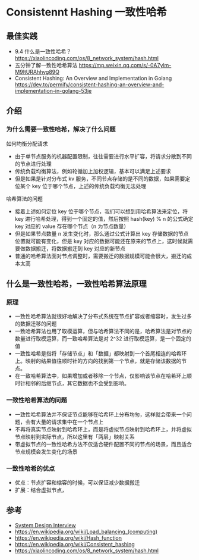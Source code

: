 # Consistennt Hashing 一致性哈希

## 最佳实践
- 9.4 什么是一致性哈希？https://xiaolincoding.com/os/8_network_system/hash.html
- 五分钟了解一致性哈希算法 https://mp.weixin.qq.com/s/-0A7ylm-M9ltURAhhvg89Q
- Consistent Hashing: An Overview and Implementation in Golang https://dev.to/permify/consistent-hashing-an-overview-and-implementation-in-golang-53je


## 介绍
### 为什么需要一致性哈希，解决了什么问题
如何均衡分配请求
- 由于单节点服务的机器配置限制，往往需要进行水平扩容，将请求分散到不同的节点进行处理
- 传统负载均衡算法，例如轮循加上加权逻辑，基本可以满足上述要求
- 但是如果是针对分布式 kv 服务，不同节点存储的是不同的数据，如果需要定位某个 key 位于哪个节点，上述的传统负载均衡无法处理

哈希算法的问题
- 接着上述如何定位 key 位于哪个节点，我们可以想到用哈希算法来定位，将 key 进行哈希处理，得到一个固定的值，然后按照 hash(key) % n 的公式确定 key 对应的 value 存在哪个节点（n 为节点数量）
- 但是如果节点数量 n 发生变化时，那么通过公式计算出 key 存储数据的节点位置就可能有变化，但是 key 对应的数据可能还在原来的节点上，这时候就需要做数据搬迁，将数据搬迁到 key 对应的新节点
- 普通的哈希算法面对节点调整时，需要搬迁的数据规模可能会很大，搬迁的成本太高


## 什么是一致性哈希，一致性哈希算法原理
### 原理
- 一致性哈希算法就很好地解决了分布式系统在节点扩容或者缩容时，发生过多的数据迁移的问题
- 一致哈希算法也用了取模运算，但与哈希算法不同的是，哈希算法是对节点的数量进行取模运算，而一致哈希算法是对 2^32 进行取模运算，是一个固定的值
- 一致性哈希是指将「存储节点」和「数据」都映射到一个首尾相连的哈希环上。映射的结果值往顺时针的方向的找到第一个节点，就是存储该数据的节点。
- 在一致哈希算法中，如果增加或者移除一个节点，仅影响该节点在哈希环上顺时针相邻的后继节点，其它数据也不会受到影响。

### 一致性哈希算法的问题
- 一致性哈希算法并不保证节点能够在哈希环上分布均匀，这样就会带来一个问题，会有大量的请求集中在一个节点上
- 不再将真实节点映射到哈希环上，而是将虚拟节点映射到哈希环上，并将虚拟节点映射到实际节点，所以这里有「两层」映射关系
- 带虚拟节点的一致性哈希方法不仅适合硬件配置不同的节点的场景，而且适合节点规模会发生变化的场景

### 一致性哈希的优点
- 优点：节点扩容和缩容的时候，可以保证减少数据搬迁
- 扩展：结合虚拟节点，


## 参考
- [System Design Interview](https://book.douban.com/subject/35246417/)
- https://en.wikipedia.org/wiki/Load_balancing_(computing)
- https://en.wikipedia.org/wiki/Hash_function
- https://en.wikipedia.org/wiki/Consistent_hashing
- https://xiaolincoding.com/os/8_network_system/hash.html
